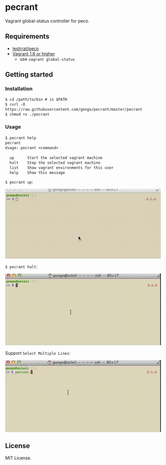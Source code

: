 pecrant
==========

Vagrant global-status controller for peco.

Requirements
--------------------

- [lestrrat/peco](https://github.com/lestrrat/peco)
- [Vagrant 1.6 or higher](http://www.vagrantup.com/blog/feature-preview-vagrant-1-6-global-status.html)
    - use `vagrant global-status`

Getting started
--------------------

### Installation

```
$ cd /path/to/bin # in $PATH
$ curl -O https://raw.githubusercontent.com/gongo/pecrant/master/pecrant
$ chmod +x ./pecrant
```

### Usage

```
$ pecrant help
pecrant
Usage: pecrant <command>

  up      Start the selected vagrant machine
  halt    Stop the selected vagrant machine
  list    Show vagrant environments for this user
  help    Show this message
```

`$ pecrant up`:

![](./images/pecrant_up.gif)

`$ pecrant halt`:

![](./images/pecrant_halt.gif)


Support `Select Multiple Lines`:

![](./images/pecrant_multiple.gif)

License
--------------------

MIT License.
